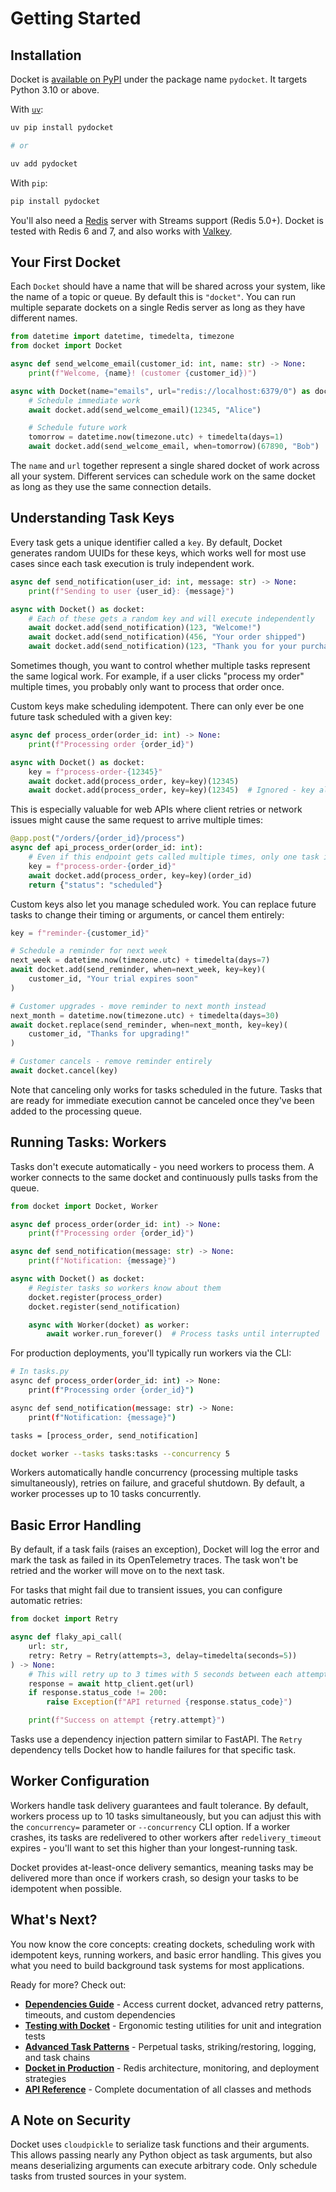 # Getting Started

## Installation

Docket is [available on PyPI](https://pypi.org/project/pydocket/) under the package name
`pydocket`. It targets Python 3.10 or above.

With [`uv`](https://docs.astral.sh/uv/):

```bash
uv pip install pydocket

# or

uv add pydocket
```

With `pip`:

```bash
pip install pydocket
```

You'll also need a [Redis](http://redis.io/) server with Streams support (Redis 5.0+). Docket is tested with Redis 6 and 7, and also works with [Valkey](https://valkey.io/).

## Your First Docket

Each `Docket` should have a name that will be shared across your system, like the name
of a topic or queue. By default this is `"docket"`. You can run multiple separate
dockets on a single Redis server as long as they have different names.

```python
from datetime import datetime, timedelta, timezone
from docket import Docket

async def send_welcome_email(customer_id: int, name: str) -> None:
    print(f"Welcome, {name}! (customer {customer_id})")

async with Docket(name="emails", url="redis://localhost:6379/0") as docket:
    # Schedule immediate work
    await docket.add(send_welcome_email)(12345, "Alice")

    # Schedule future work
    tomorrow = datetime.now(timezone.utc) + timedelta(days=1)
    await docket.add(send_welcome_email, when=tomorrow)(67890, "Bob")
```

The `name` and `url` together represent a single shared docket of work across all your
system. Different services can schedule work on the same docket as long as they use the same connection details.

## Understanding Task Keys

Every task gets a unique identifier called a `key`. By default, Docket generates random UUIDs for these keys, which works well for most use cases since each task execution is truly independent work.

```python
async def send_notification(user_id: int, message: str) -> None:
    print(f"Sending to user {user_id}: {message}")

async with Docket() as docket:
    # Each of these gets a random key and will execute independently
    await docket.add(send_notification)(123, "Welcome!")
    await docket.add(send_notification)(456, "Your order shipped")
    await docket.add(send_notification)(123, "Thank you for your purchase")
```

Sometimes though, you want to control whether multiple tasks represent the same logical work. For example, if a user clicks "process my order" multiple times, you probably only want to process that order once.

Custom keys make scheduling idempotent. There can only ever be one future task scheduled with a given key:

```python
async def process_order(order_id: int) -> None:
    print(f"Processing order {order_id}")

async with Docket() as docket:
    key = f"process-order-{12345}"
    await docket.add(process_order, key=key)(12345)
    await docket.add(process_order, key=key)(12345)  # Ignored - key already exists
```

This is especially valuable for web APIs where client retries or network issues might cause the same request to arrive multiple times:

```python
@app.post("/orders/{order_id}/process")
async def api_process_order(order_id: int):
    # Even if this endpoint gets called multiple times, only one task is scheduled
    key = f"process-order-{order_id}"
    await docket.add(process_order, key=key)(order_id)
    return {"status": "scheduled"}
```

Custom keys also let you manage scheduled work. You can replace future tasks to change their timing or arguments, or cancel them entirely:

```python
key = f"reminder-{customer_id}"

# Schedule a reminder for next week
next_week = datetime.now(timezone.utc) + timedelta(days=7)
await docket.add(send_reminder, when=next_week, key=key)(
    customer_id, "Your trial expires soon"
)

# Customer upgrades - move reminder to next month instead
next_month = datetime.now(timezone.utc) + timedelta(days=30)
await docket.replace(send_reminder, when=next_month, key=key)(
    customer_id, "Thanks for upgrading!"
)

# Customer cancels - remove reminder entirely
await docket.cancel(key)
```

Note that canceling only works for tasks scheduled in the future. Tasks that are ready for immediate execution cannot be canceled once they've been added to the processing queue.

## Running Tasks: Workers

Tasks don't execute automatically - you need workers to process them. A worker connects to the same docket and continuously pulls tasks from the queue.

```python
from docket import Docket, Worker

async def process_order(order_id: int) -> None:
    print(f"Processing order {order_id}")

async def send_notification(message: str) -> None:
    print(f"Notification: {message}")

async with Docket() as docket:
    # Register tasks so workers know about them
    docket.register(process_order)
    docket.register(send_notification)

    async with Worker(docket) as worker:
        await worker.run_forever()  # Process tasks until interrupted
```

For production deployments, you'll typically run workers via the CLI:

```bash
# In tasks.py
async def process_order(order_id: int) -> None:
    print(f"Processing order {order_id}")

async def send_notification(message: str) -> None:
    print(f"Notification: {message}")

tasks = [process_order, send_notification]
```

```bash
docket worker --tasks tasks:tasks --concurrency 5
```

Workers automatically handle concurrency (processing multiple tasks simultaneously), retries on failure, and graceful shutdown. By default, a worker processes up to 10 tasks concurrently.

## Basic Error Handling

By default, if a task fails (raises an exception), Docket will log the error and mark the task as failed in its OpenTelemetry traces. The task won't be retried and the worker will move on to the next task.

For tasks that might fail due to transient issues, you can configure automatic retries:

```python
from docket import Retry

async def flaky_api_call(
    url: str,
    retry: Retry = Retry(attempts=3, delay=timedelta(seconds=5))
) -> None:
    # This will retry up to 3 times with 5 seconds between each attempt
    response = await http_client.get(url)
    if response.status_code != 200:
        raise Exception(f"API returned {response.status_code}")

    print(f"Success on attempt {retry.attempt}")
```

Tasks use a dependency injection pattern similar to FastAPI. The `Retry` dependency tells Docket how to handle failures for that specific task.

## Worker Configuration

Workers handle task delivery guarantees and fault tolerance. By default, workers process up to 10 tasks simultaneously, but you can adjust this with the `concurrency=` parameter or `--concurrency` CLI option. If a worker crashes, its tasks are redelivered to other workers after `redelivery_timeout` expires - you'll want to set this higher than your longest-running task.

Docket provides at-least-once delivery semantics, meaning tasks may be delivered more than once if workers crash, so design your tasks to be idempotent when possible.

## What's Next?

You now know the core concepts: creating dockets, scheduling work with idempotent keys, running workers, and basic error handling. This gives you what you need to build background task systems for most applications.

Ready for more? Check out:

- **[Dependencies Guide](dependencies.md)** - Access current docket, advanced retry patterns, timeouts, and custom dependencies
- **[Testing with Docket](testing.md)** - Ergonomic testing utilities for unit and integration tests
- **[Advanced Task Patterns](advanced-patterns.md)** - Perpetual tasks, striking/restoring, logging, and task chains
- **[Docket in Production](production.md)** - Redis architecture, monitoring, and deployment strategies
- **[API Reference](api-reference.md)** - Complete documentation of all classes and methods

## A Note on Security

Docket uses `cloudpickle` to serialize task functions and their arguments. This allows passing nearly any Python object as task arguments, but also means deserializing arguments can execute arbitrary code. Only schedule tasks from trusted sources in your system.
